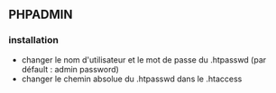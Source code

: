 ## PHPADMIN

### installation

- changer le nom d'utilisateur et le mot de passe du .htpasswd
   (par défault : admin   password)
- changer le chemin absolue du .htpasswd dans le .htaccess
